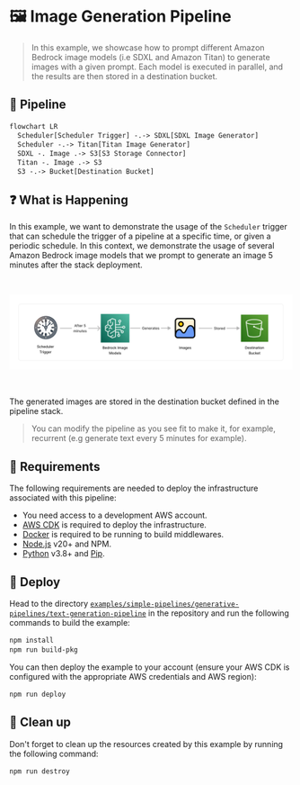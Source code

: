 # 🖼️ Image Generation Pipeline

> In this example, we showcase how to prompt different Amazon Bedrock image models (i.e SDXL and Amazon Titan) to generate images with a given prompt. Each model is executed in parallel, and the results are then stored in a destination bucket.

## :dna: Pipeline

```mermaid
flowchart LR
  Scheduler[Scheduler Trigger] -.-> SDXL[SDXL Image Generator]
  Scheduler -.-> Titan[Titan Image Generator]
  SDXL -. Image .-> S3[S3 Storage Connector]
  Titan -. Image .-> S3
  S3 -.-> Bucket[Destination Bucket]
```

## ❓ What is Happening

In this example, we want to demonstrate the usage of the `Scheduler` trigger that can schedule the trigger of a pipeline at a specific time, or given a periodic schedule. In this context, we demonstrate the usage of several Amazon Bedrock image models that we prompt to generate an image 5 minutes after the stack deployment.

<br />
<p align="center">
  <img width="900" src="assets/pipeline.png">
</p>
<br />

The generated images are stored in the destination bucket defined in the pipeline stack.

> You can modify the pipeline as you see fit to make it, for example, recurrent (e.g generate text every 5 minutes for example).

## 📝 Requirements

The following requirements are needed to deploy the infrastructure associated with this pipeline:

- You need access to a development AWS account.
- [AWS CDK](https://docs.aws.amazon.com/cdk/latest/guide/getting_started.html#getting_started_install) is required to deploy the infrastructure.
- [Docker](https://docs.docker.com/get-docker/) is required to be running to build middlewares.
- [Node.js](https://nodejs.org/en/download/) v20+ and NPM.
- [Python](https://www.python.org/downloads/) v3.8+ and [Pip](https://pip.pypa.io/en/stable/installation/).

## 🚀 Deploy

Head to the directory [`examples/simple-pipelines/generative-pipelines/text-generation-pipeline`](/examples/simple-pipelines/generative-pipelines/text-generation-pipeline) in the repository and run the following commands to build the example:

```bash
npm install
npm run build-pkg
```

You can then deploy the example to your account (ensure your AWS CDK is configured with the appropriate AWS credentials and AWS region):

```bash
npm run deploy
```

## 🧹 Clean up

Don't forget to clean up the resources created by this example by running the following command:

```bash
npm run destroy
```
